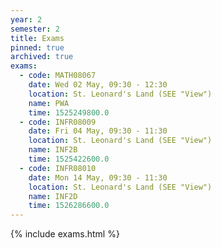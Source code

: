 ```yaml
---
year: 2
semester: 2
title: Exams
pinned: true
archived: true
exams:
  - code: MATH08067
    date: Wed 02 May, 09:30 - 12:30
    location: St. Leonard's Land (SEE "View")
    name: PWA
    time: 1525249800.0
  - code: INFR08009
    date: Fri 04 May, 09:30 - 11:30
    location: St. Leonard's Land (SEE "View")
    name: INF2B
    time: 1525422600.0
  - code: INFR08010
    date: Mon 14 May, 09:30 - 11:30
    location: St. Leonard's Land (SEE "View")
    name: INF2D
    time: 1526286600.0
---
```

{% include exams.html %}
